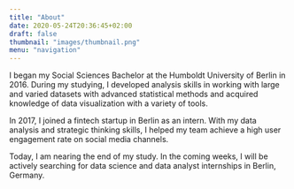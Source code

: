 ```yaml
---
title: "About"
date: 2020-05-24T20:36:45+02:00
draft: false
thumbnail: "images/thumbnail.png"
menu: "navigation"
---
```


I began my Social Sciences Bachelor at the Humboldt University of Berlin in 2016. During my studying,  I developed analysis skills in working with large and varied datasets with advanced statistical methods and acquired knowledge of data visualization with a variety of tools. 

In 2017, I joined a fintech startup in Berlin as an intern. With my data analysis and strategic thinking skills, I helped my team achieve a high user engagement rate on social media channels.

Today, I am nearing the end of my study. In the coming weeks, I will be actively searching for data science and data analyst internships in Berlin, Germany.